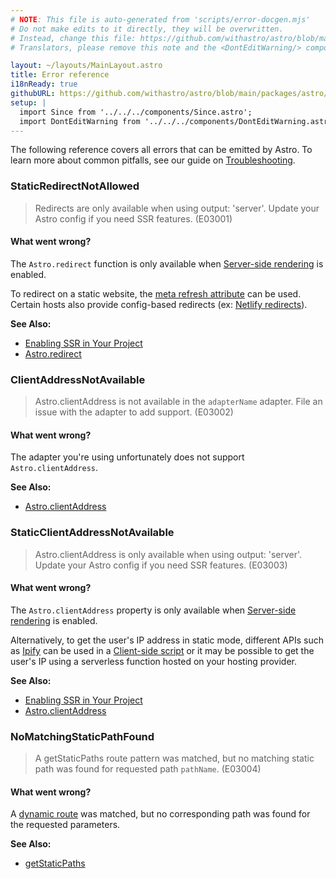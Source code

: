 ```yaml
---
# NOTE: This file is auto-generated from 'scripts/error-docgen.mjs'
# Do not make edits to it directly, they will be overwritten.
# Instead, change this file: https://github.com/withastro/astro/blob/main/packages/astro/src/core/errors/errors-data.ts
# Translators, please remove this note and the <DontEditWarning/> component.

layout: ~/layouts/MainLayout.astro
title: Error reference
i18nReady: true
githubURL: https://github.com/withastro/astro/blob/main/packages/astro/src/core/errors/errors-data.ts
setup: |
  import Since from '../../../components/Since.astro';
  import DontEditWarning from '../../../components/DontEditWarning.astro';
---
```


<DontEditWarning />

The following reference covers all errors that can be emitted by Astro. To learn more about common pitfalls, see our guide on [Troubleshooting](/en/guides/troubleshooting/).

### StaticRedirectNotAllowed



> Redirects are only available when using output: 'server'. Update your Astro config if you need SSR features. (E03001)

#### What went wrong?
The `Astro.redirect` function is only available when [Server-side rendering](/en/guides/server-side-rendering/) is enabled.

To redirect on a static website, the [meta refresh attribute](https://developer.mozilla.org/en-US/docs/Web/HTML/Element/meta) can be used. Certain hosts also provide config-based redirects (ex: [Netlify redirects](https://docs.netlify.com/routing/redirects/)).

**See Also:**
-  [Enabling SSR in Your Project](/en/guides/server-side-rendering/#enabling-ssr-in-your-project)
-  [Astro.redirect](/en/guides/server-side-rendering/#astroredirect)


### ClientAddressNotAvailable



> Astro.clientAddress is not available in the `adapterName` adapter. File an issue with the adapter to add support. (E03002)

#### What went wrong?
The adapter you're using unfortunately does not support `Astro.clientAddress`.

**See Also:**
-  [Astro.clientAddress](/en/reference/api-reference/#astroclientaddress)


### StaticClientAddressNotAvailable



> Astro.clientAddress is only available when using output: 'server'. Update your Astro config if you need SSR features. (E03003)

#### What went wrong?
The `Astro.clientAddress` property is only available when [Server-side rendering](/en/guides/server-side-rendering/) is enabled.

Alternatively, to get the user's IP address in static mode, different APIs such as [Ipify](https://www.ipify.org/) can be used in a [Client-side script](/en/core-concepts/astro-components/#client-side-scripts) or it may be possible to get the user's IP using a serverless function hosted on your hosting provider.

**See Also:**
-  [Enabling SSR in Your Project](/en/guides/server-side-rendering/#enabling-ssr-in-your-project)
-  [Astro.clientAddress](/en/reference/api-reference/#astroclientaddress)


### NoMatchingStaticPathFound



> A getStaticPaths route pattern was matched, but no matching static path was found for requested path `pathName`. (E03004)

#### What went wrong?
A [dynamic route](/en/core-concepts/routing/#dynamic-routes) was matched, but no corresponding path was found for the requested parameters.

**See Also:**
-  [getStaticPaths](/en/reference/api-reference/#getstaticpaths)


